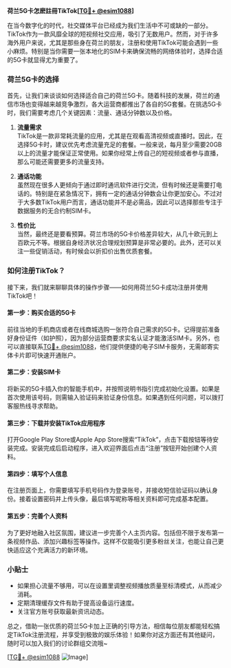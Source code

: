 **荷兰5G卡怎麽註冊TikTok[[TG💪+ @esim1088](https://t.me/s/esim1088)]**

在当今数字化的时代，社交媒体平台已经成为我们生活中不可或缺的一部分。TikTok作为一款风靡全球的短视频社交应用，吸引了无数用户。然而，对于许多海外用户来说，尤其是那些身在荷兰的朋友，注册和使用TikTok可能会遇到一些小麻烦。特别是当你需要一张本地化的SIM卡来确保流畅的网络体验时，选择合适的5G卡就显得尤为重要了。

### 荷兰5G卡的选择

首先，让我们来谈谈如何选择适合自己的荷兰5G卡。随着科技的发展，荷兰的通信市场也变得越来越竞争激烈，各大运营商都推出了各自的5G套餐。在挑选5G卡时，我们需要考虑几个关键因素：流量、通话分钟数以及价格。

1. **流量需求**  
   TikTok是一款非常耗流量的应用，尤其是在观看高清视频或直播时。因此，在选择5G卡时，建议优先考虑流量充足的套餐。一般来说，每月至少需要20GB以上的流量才能保证正常使用。如果你经常上传自己的短视频或者参与直播，那么可能还需要更多的流量支持。

2. **通话功能**  
   虽然现在很多人更倾向于通过即时通讯软件进行交流，但有时候还是需要打电话的。特别是在紧急情况下，拥有一定的通话分钟数会让你更加安心。不过对于大多数TikTok用户而言，通话功能并不是必需品，因此可以选择那些专注于数据服务的无合约制SIM卡。

3. **性价比**  
   当然，最终还是要看预算。荷兰市场的5G卡价格差异较大，从几十欧元到上百欧元不等。根据自身经济状况合理规划预算是非常必要的。此外，还可以关注一些促销活动，有时候会以折扣价出售优质套餐。

### 如何注册TikTok？

接下来，我们就来聊聊具体的操作步骤——如何用荷兰5G卡成功注册并使用TikTok吧！

#### 第一步：购买合适的5G卡
前往当地的手机商店或者在线商城选购一张符合自己需求的5G卡。记得提前准备好身份证件（如护照），因为部分运营商要求实名认证才能激活SIM卡。另外，也可以直接联系[TG💪+ @esim1088](https://t.me/s/esim1088)，他们提供便捷的电子SIM卡服务，无需邮寄实体卡片即可快速开通账户。

#### 第二步：安装SIM卡
将新买的5G卡插入你的智能手机中，并按照说明书指引完成初始化设置。如果是首次使用该号码，则需输入验证码来验证身份信息。如果遇到任何问题，可以拨打客服热线寻求帮助。

#### 第三步：下载并安装TikTok应用程序
打开Google Play Store或Apple App Store搜索“TikTok”，点击下载按钮等待安装完成。安装完成后启动程序，进入欢迎界面后点击“注册”按钮开始创建个人资料。

#### 第四步：填写个人信息
在注册页面上，你需要填写手机号码作为登录账号，并接收短信验证码以确认身份。接着设置密码并上传头像，最后填写昵称等相关资料即可完成基本配置。

#### 第五步：完善个人资料
为了更好地融入社区氛围，建议进一步完善个人主页内容。包括但不限于发布第一条视频作品、添加兴趣标签等操作。这样不仅能吸引更多粉丝关注，也能让自己更快适应这个充满活力的新环境。

### 小贴士
- 如果担心流量不够用，可以在设置里调整视频播放质量至标清模式，从而减少消耗。
- 定期清理缓存文件有助于提高设备运行速度。
- 关注官方账号获取最新资讯动态。

总之，借助一张优质的荷兰5G卡加上正确的引导方法，相信每位朋友都能轻松搞定TikTok注册流程，并享受到极致的娱乐体验！如果你对这方面还有其他疑问，随时可以加入我们的讨论群组交流哦~

[[TG💪+ @esim1088](https://t.me/s/esim1088) ![Image](https://i.postimg.cc/4NQfJmqS/Snipaste-2025-05-13-00-14-12.png)]